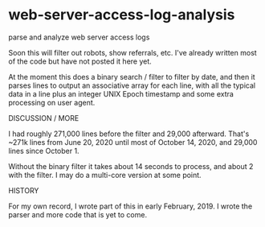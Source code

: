 # web-server-access-log-analysis
parse and analyze web server access logs

Soon this will filter out robots, show referrals, etc.  I've already written most of the code but have not posted it here yet.

At the moment this does a binary search / filter to filter by date, and then it parses lines to output an associative array 
for each line, with all the typical data in a line plus an integer UNIX Epoch timestamp and some extra processing on user agent.

DISCUSSION / MORE

I had roughly 271,000 lines before the filter and 29,000 afterward. That's ~271k lines from June 20, 2020 until most of October 14, 2020, and 
29,000 lines since October 1.

Without the binary filter it takes about 14 seconds to process, and about 2 with the filter.  I may do a multi-core version at some point.

HISTORY

For my own record, I wrote part of this in early February, 2019.  I wrote the parser and more code that is yet to come.

